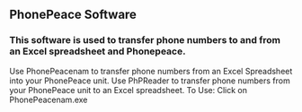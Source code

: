 ## PhonePeace Software
### This software is used to transfer phone numbers to and from an Excel spreadsheet and Phonepeace.
Use PhonePeacenam to transfer phone numbers from an Excel Spreadsheet into your PhonePeace unit.
Use PhPReader to transfer phone numbers from your PhonePeace unit to an Excel spreadsheet.
To Use:
Click on PhonePeacenam.exe
